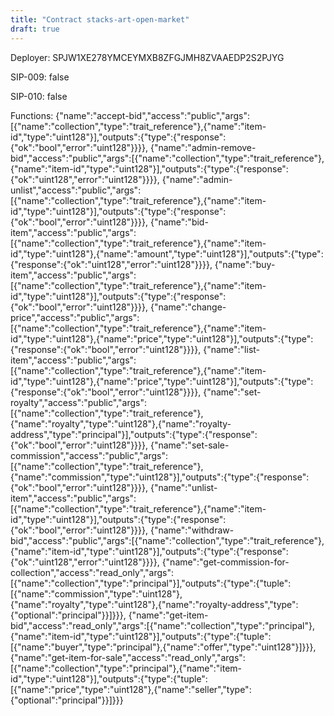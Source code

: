 ```yaml
---
title: "Contract stacks-art-open-market"
draft: true
---
```

Deployer: SPJW1XE278YMCEYMXB8ZFGJMH8ZVAAEDP2S2PJYG

SIP-009: false

SIP-010: false

Functions:
{"name":"accept-bid","access":"public","args":[{"name":"collection","type":"trait_reference"},{"name":"item-id","type":"uint128"}],"outputs":{"type":{"response":{"ok":"bool","error":"uint128"}}}}, {"name":"admin-remove-bid","access":"public","args":[{"name":"collection","type":"trait_reference"},{"name":"item-id","type":"uint128"}],"outputs":{"type":{"response":{"ok":"uint128","error":"uint128"}}}}, {"name":"admin-unlist","access":"public","args":[{"name":"collection","type":"trait_reference"},{"name":"item-id","type":"uint128"}],"outputs":{"type":{"response":{"ok":"bool","error":"uint128"}}}}, {"name":"bid-item","access":"public","args":[{"name":"collection","type":"trait_reference"},{"name":"item-id","type":"uint128"},{"name":"amount","type":"uint128"}],"outputs":{"type":{"response":{"ok":"uint128","error":"uint128"}}}}, {"name":"buy-item","access":"public","args":[{"name":"collection","type":"trait_reference"},{"name":"item-id","type":"uint128"}],"outputs":{"type":{"response":{"ok":"bool","error":"uint128"}}}}, {"name":"change-price","access":"public","args":[{"name":"collection","type":"trait_reference"},{"name":"item-id","type":"uint128"},{"name":"price","type":"uint128"}],"outputs":{"type":{"response":{"ok":"bool","error":"uint128"}}}}, {"name":"list-item","access":"public","args":[{"name":"collection","type":"trait_reference"},{"name":"item-id","type":"uint128"},{"name":"price","type":"uint128"}],"outputs":{"type":{"response":{"ok":"bool","error":"uint128"}}}}, {"name":"set-royalty","access":"public","args":[{"name":"collection","type":"trait_reference"},{"name":"royalty","type":"uint128"},{"name":"royalty-address","type":"principal"}],"outputs":{"type":{"response":{"ok":"bool","error":"uint128"}}}}, {"name":"set-sale-commission","access":"public","args":[{"name":"collection","type":"trait_reference"},{"name":"commission","type":"uint128"}],"outputs":{"type":{"response":{"ok":"bool","error":"uint128"}}}}, {"name":"unlist-item","access":"public","args":[{"name":"collection","type":"trait_reference"},{"name":"item-id","type":"uint128"}],"outputs":{"type":{"response":{"ok":"bool","error":"uint128"}}}}, {"name":"withdraw-bid","access":"public","args":[{"name":"collection","type":"trait_reference"},{"name":"item-id","type":"uint128"}],"outputs":{"type":{"response":{"ok":"uint128","error":"uint128"}}}}, {"name":"get-commission-for-collection","access":"read_only","args":[{"name":"collection","type":"principal"}],"outputs":{"type":{"tuple":[{"name":"commission","type":"uint128"},{"name":"royalty","type":"uint128"},{"name":"royalty-address","type":{"optional":"principal"}}]}}}, {"name":"get-item-bid","access":"read_only","args":[{"name":"collection","type":"principal"},{"name":"item-id","type":"uint128"}],"outputs":{"type":{"tuple":[{"name":"buyer","type":"principal"},{"name":"offer","type":"uint128"}]}}}, {"name":"get-item-for-sale","access":"read_only","args":[{"name":"collection","type":"principal"},{"name":"item-id","type":"uint128"}],"outputs":{"type":{"tuple":[{"name":"price","type":"uint128"},{"name":"seller","type":{"optional":"principal"}}]}}}
